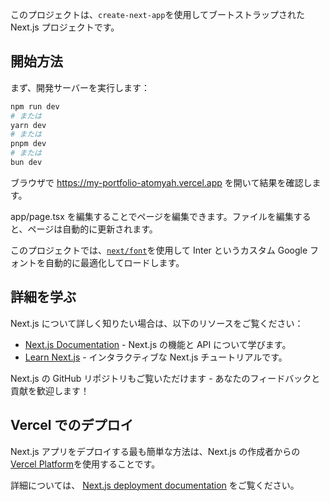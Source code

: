 このプロジェクトは、`create-next-app`を使用してブートストラップされた Next.js プロジェクトです。

## 開始方法

まず、開発サーバーを実行します：

```bash
npm run dev
# または
yarn dev
# または
pnpm dev
# または
bun dev
```

ブラウザで https://my-portfolio-atomyah.vercel.app を開いて結果を確認します。

app/page.tsx を編集することでページを編集できます。ファイルを編集すると、ページは自動的に更新されます。

このプロジェクトでは、[`next/font`](https://nextjs.org/docs/basic-features/font-optimization)を使用して Inter というカスタム Google フォントを自動的に最適化してロードします。

## 詳細を学ぶ

Next.js について詳しく知りたい場合は、以下のリソースをご覧ください：

- [Next.js Documentation](https://nextjs.org/docs) - Next.js の機能と API について学びます。
- [Learn Next.js](https://nextjs.org/learn) - インタラクティブな Next.js チュートリアルです。

Next.js の GitHub リポジトリもご覧いただけます - あなたのフィードバックと貢献を歓迎します！

## Vercel でのデプロイ

Next.js アプリをデプロイする最も簡単な方法は、Next.js の作成者からの [Vercel Platform](https://vercel.com/new?utm_medium=default-template&filter=next.js&utm_source=create-next-app&utm_campaign=create-next-app-readme)を使用することです。

詳細については、 [Next.js deployment documentation](https://nextjs.org/docs/deployment) をご覧ください。
